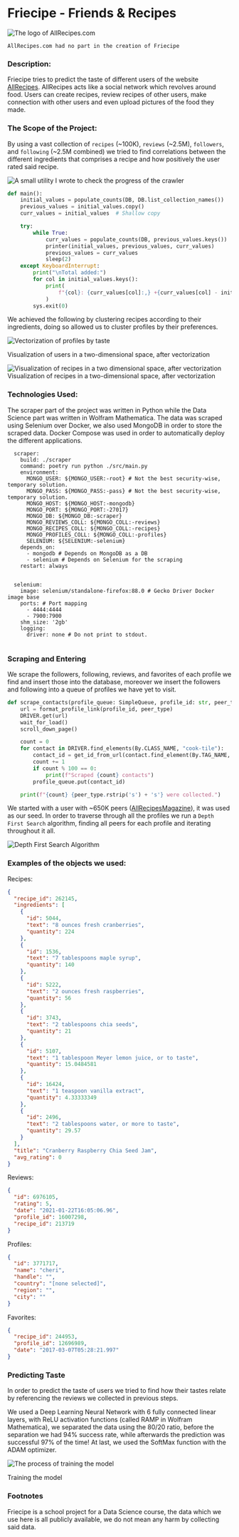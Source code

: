 # Friecipe - Friends & Recipes

![The logo of AllRecipes.com](Assets/allrecipes_logo.png)

`AllRecipes.com had no part in the creation of Friecipe`

### Description:

Friecipe tries to predict the taste of different users of the website [AllRecipes]("https://allrecipes.com"). AllRecipes
acts like a social network which revolves around food. Users can create recipes, review recipes of other users, make
connection with other users and even upload pictures of the food they made.

### The Scope of the Project:

By using a vast collection of `recipes` (~100K), `reviews` (~2.5M), `followers`, and `following` (~2.5M combined)
we tried to find correlations between the different ingredients that comprises a recipe and how positively the user
rated said recipe.

![A small utility I wrote to check the progress of the crawler](Assets/counter.png)

```python
def main():
    initial_values = populate_counts(DB, DB.list_collection_names())
    previous_values = initial_values.copy()
    curr_values = initial_values  # Shallow copy

    try:
        while True:
            curr_values = populate_counts(DB, previous_values.keys())
            printer(initial_values, previous_values, curr_values)
            previous_values = curr_values
            sleep(2)
    except KeyboardInterrupt:
        print("\nTotal added:")
        for col in initial_values.keys():
            print(
                f"{col}: {curr_values[col]:,} +{curr_values[col] - initial_values[col]:,} {' ' * 45}"
            )
        sys.exit(0)

```

We achieved the following by clustering recipes according to their ingredients, doing so allowed us to cluster profiles
by their preferences.

![Vectorization of profiles by taste](Assets/profile_vectorization.png)

Visualization of users in a two-dimensional space, after vectorization

![Visualization of recipes in a two dimensional space, after vectorization](Assets/recipes_2dspace.png)
Visualization of recipes in a two-dimensional space, after vectorization

### Technologies Used:

The scraper part of the project was written in Python while the Data Science part was written in Wolfram
Mathematica. The data was scraped using Selenium over Docker, we also used MongoDB in order to store the scraped data.
Docker Compose was used in order to automatically deploy the different applications.

```
  scraper:
    build: ./scraper
    command: poetry run python ./src/main.py
    environment:
      MONGO_USER: ${MONGO_USER:-root} # Not the best security-wise, temporary solution.
      MONGO_PASS: ${MONGO_PASS:-pass} # Not the best security-wise, temporary solution.
      MONGO_HOST: ${MONGO_HOST:-mongodb}
      MONGO_PORT: ${MONGO_PORT:-27017}
      MONGO_DB: ${MONGO_DB:-scraper}
      MONGO_REVIEWS_COLL: ${MONGO_COLL:-reviews}
      MONGO_RECIPES_COLL: ${MONGO_COLL:-recipes}
      MONGO_PROFILES_COLL: ${MONGO_COLL:-profiles}
      SELENIUM: ${SELENIUM:-selenium}
    depends_on:
      - mongodb # Depends on MongoDB as a DB
      - selenium # Depends on Selenium for the scraping
    restart: always


  selenium:
    image: selenium/standalone-firefox:88.0 # Gecko Driver Docker image base
    ports: # Port mapping
      - 4444:4444
      - 7900:7900
    shm_size: '2gb'
    logging:
      driver: none # Do not print to stdout.
      
```

### Scraping and Entering

We scrape the followers, following, reviews, and favorites of each profile we find and insert those into the database,
moreover we insert the followers and following into a queue of profiles we have yet to visit.

```python
def scrape_contacts(profile_queue: SimpleQueue, profile_id: str, peer_type: str):
    url = format_profile_link(profile_id, peer_type)
    DRIVER.get(url)
    wait_for_load()
    scroll_down_page()

    count = 0
    for contact in DRIVER.find_elements(By.CLASS_NAME, "cook-tile"):
        contact_id = get_id_from_url(contact.find_element(By.TAG_NAME, "a").get_property("href"))
        count += 1
        if count % 100 == 0:
            print(f"Scraped {count} contacts")
        profile_queue.put(contact_id)

    print(f"{count} {peer_type.rstrip('s') + 's'} were collected.")

```

We started with a user with ~650K peers ([AllRecipesMagazine](https://www.allrecipes.com/cook/16007298/)), it was used
as our seed. In order to traverse through all the profiles we run a `Depth First Search` algorithm, finding all peers
for each profile and iterating throughout it all.

![Depth First Search Algorithm](Assets/dfs.gif)

### Examples of the objects we used:

Recipes:

```json
{
  "recipe_id": 262145,
  "ingredients": [
    {
      "id": 5044,
      "text": "8 ounces fresh cranberries",
      "quantity": 224
    },
    {
      "id": 1536,
      "text": "7 tablespoons maple syrup",
      "quantity": 140
    },
    {
      "id": 5222,
      "text": "2 ounces fresh raspberries",
      "quantity": 56
    },
    {
      "id": 3743,
      "text": "2 tablespoons chia seeds",
      "quantity": 21
    },
    {
      "id": 5107,
      "text": "1 tablespoon Meyer lemon juice, or to taste",
      "quantity": 15.0484581
    },
    {
      "id": 16424,
      "text": "1 teaspoon vanilla extract",
      "quantity": 4.33333349
    },
    {
      "id": 2496,
      "text": "2 tablespoons water, or more to taste",
      "quantity": 29.57
    }
  ],
  "title": "Cranberry Raspberry Chia Seed Jam",
  "avg_rating": 0
}

```

Reviews:

```json
{
  "id": 6976105,
  "rating": 5,
  "date": "2021-01-22T16:05:06.96",
  "profile_id": 16007298,
  "recipe_id": 213719
}

```

Profiles:

```json
{
  "id": 3771717,
  "name": "cheri",
  "handle": "",
  "country": "[none selected]",
  "region": "",
  "city": ""
}

```

Favorites:

```json
{
  "recipe_id": 244953,
  "profile_id": 12696989,
  "date": "2017-03-07T05:28:21.997"
}

```

### Predicting Taste

In order to predict the taste of users we tried to find how their tastes relate by referencing the reviews we collected
in previous steps.

We used a Deep Learning Neural Network with 6 fully connected linear layers, with ReLU activation functions
(called RAMP in Wolfram Mathematica), we separated the data using the 80/20 ratio, before the separation we had 94%
success rate, while afterwards the prediction was successful 97% of the time!
At last, we used the SoftMax function with the ADAM optimizer.

![The process of training the model](Assets/model_training.png)

Training the model

### Footnotes

Friecipe is a school project for a Data Science course, the data which we use here is all publicly available, we do not
mean any harm by collecting said data.
